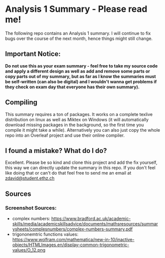 # Analysis 1 Summary - Please read me!

The following repo contains an Analysis 1 summary. I will continue to fix bugs over the course of the next month, hence things might still change. 


## Important Notice: 

**Do not use this as your exam summary - feel free to take my source code and apply a different design as well as add and remove some parts or copy parts out of my summary, but as far as I know the summaries must be self-written (can also be digital) and I wouldn't wanna get problems if they check on exam day that everyone has their own summary).**


## Compiling

This summary requires a ton of packages. It works on a complete texlive distribution on linux as well as Miktex on Windows (it will automatically download missing packages in the background, so the first time you compile it might take a while). Alternatively you can also just copy the whole repo into an Overleaf project and use their online compiler.


## I found a mistake? What do I do?

Excellent. Please be so kind and clone this project and add the fix yourself, this way we can directly update the summary in this repo. If you don't feel like doing that or can't do that feel free to send me an email at zdavid@student.ethz.ch

## Sources

### Screenshot Sources:

- complex numbers: https://www.bradford.ac.uk/academic-skills/media/academicskillsadvice/documents/mathsresources/summarysheets/complesnumbers/complex-numbers-summary.pdf
- trigononemtric functions values: https://www.wolfram.com/mathematica/new-in-10/inactive-objects/HTMLImages.en/display-common-trigonometric-values/O_12.png